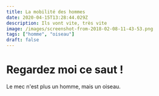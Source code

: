 ```yaml
---
title: La mobilité des hommes
date: 2020-04-15T13:28:44.029Z
description: Ils vont vite, très vite
image: /images/screenshot-from-2018-02-08-11-43-53.png
tags: ["homme", "oiseau"]
draft: false
---
```

# Regardez moi ce saut !



Le mec n'est plus un homme, mais un oiseau.